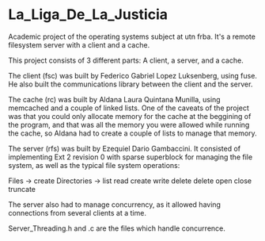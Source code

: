 La_Liga_De_La_Justicia
======================

Academic project of the operating systems subject at utn frba.
It's a remote filesystem server with a client and a cache.

This project consists of 3 different parts: A client, a server, and a cache.

The client (fsc) was built by Federico Gabriel Lopez Luksenberg, using fuse. He also built the communications library
between the client and the server.

The cache (rc) was built by Aldana Laura Quintana Munilla, using memcached and a couple of linked lists. 
One of the caveats of the project was that you could only allocate memory for the cache at the beggining of the program,
and that was all the memory you were allowed while running the cache, so Aldana had to create a couple of lists to manage
that memory.

The server (rfs) was built by Ezequiel Dario Gambaccini. It consisted of implementing Ext 2 revision 0 with sparse superblock 
for managing the file system, as well as the typical file system operations:
  
Files -> create                     Directories -> list
          read                                     create
          write                                    delete
          delete
          open
          close
          truncate 

The server also had to manage concurrency, as it allowed having connections from several clients at a time.

Server_Threading.h and .c are the files which handle concurrence.
